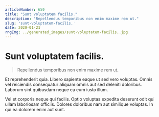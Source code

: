 ```yaml
---
articleNumber: 650
title: "Sunt voluptatem facilis."
description: "Repellendus temporibus non enim maxime rem ut."
slug: 'sunt-voluptatem-facilis.'
date: 2020-01-21
rngImg: ../generated_images/sunt-voluptatem-facilis..jpg
---
```


# Sunt voluptatem facilis.

> Repellendus temporibus non enim maxime rem ut.

Et reprehenderit quia. Libero sapiente eaque ut sed vero voluptas. Omnis vel reiciendis consequatur aliquam omnis aut sed deleniti doloribus. Laborum sint quibusdam neque ea eum iusto illum.
 Vel et corporis neque qui facilis. Optio voluptas expedita deserunt odit qui ullam laboriosam officiis. Dolores doloribus nam aut similique voluptas. In qui ea dolorem enim aut sunt.
